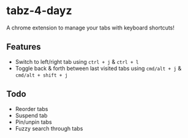 # tabz-4-dayz
A chrome extension to manage your tabs with keyboard shortcuts!

## Features 
- Switch to left/right tab using `ctrl + j` & `ctrl + l`
- Toggle back & forth between last visited tabs using `cmd/alt + j` & `cmd/alt + shift + j`

## Todo
- Reorder tabs
- Suspend tab
- Pin/unpin tabs
- Fuzzy search through tabs
